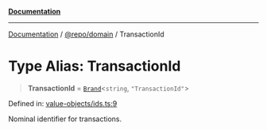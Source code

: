 [**Documentation**](../../../README.md)

***

[Documentation](../../../README.md) / [@repo/domain](../README.md) / TransactionId

# Type Alias: TransactionId

> **TransactionId** = [`Brand`](Brand.md)\<`string`, `"TransactionId"`\>

Defined in: [value-objects/ids.ts:9](https://github.com/o3osatoshi/experiment/blob/54ab00df974a3e9f8283fbcd8c611ed1e0274132/packages/domain/src/value-objects/ids.ts#L9)

Nominal identifier for transactions.
